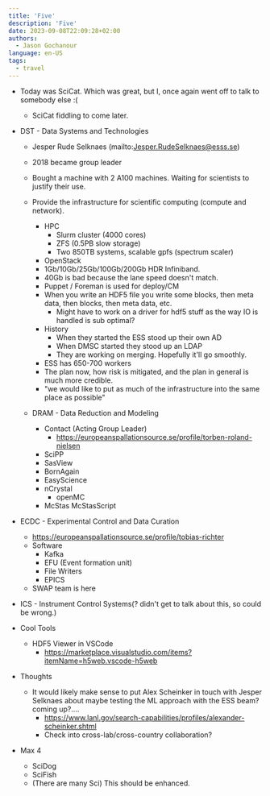 ```yaml
---
title: 'Five'
description: 'Five'
date: 2023-09-08T22:09:28+02:00
authors:
  - Jason Gochanour
language: en-US
tags:
  - travel
---
```



- Today was SciCat. Which was great, but I, once again went off to talk to somebody else :(
  - SciCat fiddling to come later.

- DST - Data Systems and Technologies
  - Jesper Rude Selknaes (mailto:<Jesper.RudeSelknaes@esss.se>)
  - 2018 became group leader
  - Bought a machine with 2 A100 machines. Waiting for scientists to justify their use.
  - Provide the infrastructure for scientific computing (compute and network).
    - HPC
      - Slurm cluster (4000 cores)
      - ZFS (0.5PB slow storage)
      - Two 850TB systems, scalable gpfs (spectrum scaler)
    - OpenStack
    - 1Gb/10Gb/25Gb/100Gb/200Gb HDR Infiniband.
    - 40Gb is bad because the lane speed doesn't match.
    - Puppet / Foreman is used for deploy/CM
    - When you write an HDF5 file you write some blocks, then meta data, then blocks, then meta data, etc.
      - Might have to work on a driver for hdf5 stuff as the way IO is handled is sub optimal?
    - History
      - When they started the ESS stood up their own AD
      - When DMSC started they stood up an LDAP
      - They are working on merging. Hopefully it'll go smoothly.
    - ESS has 650-700 workers
    - The plan now, how risk is mitigated, and the plan in general is much more credible.
    - "we would like to put as much of the infrastructure into the same place as possible"

  - DRAM - Data Reduction and Modeling
    - Contact (Acting Group Leader)
      - <https://europeanspallationsource.se/profile/torben-roland-nielsen>
    - SciPP
    - SasView
    - BornAgain
    - EasyScience
    - nCrystal
      - openMC
    - McStas McStasScript

- ECDC - Experimental Control and Data Curation
  - <https://europeanspallationsource.se/profile/tobias-richter>
  - Software
    - Kafka
    - EFU (Event formation unit)
    - File Writers
    - EPICS
  - SWAP team is here

- ICS - Instrument Control Systems(? didn't get to talk about this, so could be wrong.)

- Cool Tools
  - HDF5 Viewer in VSCode
    - <https://marketplace.visualstudio.com/items?itemName=h5web.vscode-h5web>

- Thoughts
  - It would likely make sense to put Alex Scheinker in touch with Jesper Selknaes about maybe testing the ML approach with the ESS beam? coming up?....
    - <https://www.lanl.gov/search-capabilities/profiles/alexander-scheinker.shtml>
    - Check into cross-lab/cross-country collaboration?

- Max 4
  - SciDog
  - SciFish
  - (There are many Sci<Animal>) This should be enhanced.
